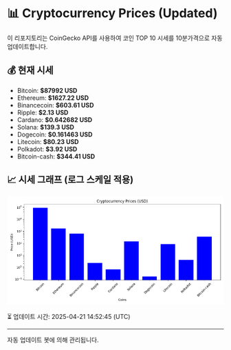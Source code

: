 
# 📊 Cryptocurrency Prices (Updated)

이 리포지토리는 CoinGecko API를 사용하여 코인 TOP 10 시세를 10분가격으로 자동 업데이트합니다.

## 💰 현재 시세
- Bitcoin: **$87992 USD**
- Ethereum: **$1627.22 USD**
- Binancecoin: **$603.61 USD**
- Ripple: **$2.13 USD**
- Cardano: **$0.642682 USD**
- Solana: **$139.3 USD**
- Dogecoin: **$0.161463 USD**
- Litecoin: **$80.23 USD**
- Polkadot: **$3.92 USD**
- Bitcoin-cash: **$344.41 USD**

## 📈 시세 그래프 (로그 스케일 적용)
![Crypto Prices](crypto_prices.png)

⏳ 업데이트 시간: 2025-04-21 14:52:45 (UTC)

---
자동 업데이트 봇에 의해 관리됩니다.
